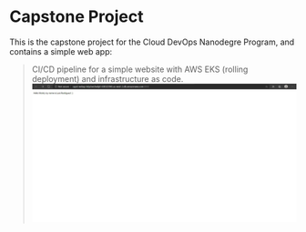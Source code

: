 # Capstone Project

This is the capstone project for the Cloud DevOps Nanodegre Program, and contains a simple web app:

> CI/CD pipeline for a simple website with AWS EKS (rolling deployment) and infrastructure as code.
![img-1](screenshots/8.-Deployed.JPG)
